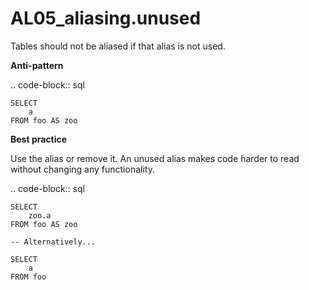 # AL05_aliasing.unused

Tables should not be aliased if that alias is not used.

**Anti-pattern**

.. code-block:: sql

    SELECT
        a
    FROM foo AS zoo

**Best practice**

Use the alias or remove it. An unused alias makes code
harder to read without changing any functionality.

.. code-block:: sql

    SELECT
        zoo.a
    FROM foo AS zoo

    -- Alternatively...

    SELECT
        a
    FROM foo

